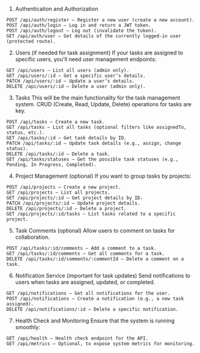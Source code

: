 1. Authentication and Authorization
```
POST /api/auth/register – Register a new user (create a new account).
POST /api/auth/login – Log in and return a JWT token.
POST /api/auth/logout – Log out (invalidate the token).
GET /api/auth/user – Get details of the currently logged-in user (protected route).
```
2. Users (if needed for task assignment)
If your tasks are assigned to specific users, you'll need user management endpoints:

```
GET /api/users – List all users (admin only).
GET /api/users/:id – Get a specific user’s details.
PATCH /api/users/:id – Update a user’s details.
DELETE /api/users/:id – Delete a user (admin only).
```
3. Tasks
This will be the main functionality for the task management system. CRUD (Create, Read, Update, Delete) operations for tasks are key.

```
POST /api/tasks – Create a new task.
GET /api/tasks – List all tasks (optional filters like assignedTo, status, etc.).
GET /api/tasks/:id – Get task details by ID.
PATCH /api/tasks/:id – Update task details (e.g., assign, change status).
DELETE /api/tasks/:id – Delete a task.
GET /api/tasks/statuses – Get the possible task statuses (e.g., Pending, In Progress, Completed).
```
4. Project Management (optional)
If you want to group tasks by projects:

```
POST /api/projects – Create a new project.
GET /api/projects – List all projects.
GET /api/projects/:id – Get project details by ID.
PATCH /api/projects/:id – Update project details.
DELETE /api/projects/:id – Delete a project.
GET /api/projects/:id/tasks – List tasks related to a specific project.
```
5. Task Comments (optional)
Allow users to comment on tasks for collaboration.

```
POST /api/tasks/:id/comments – Add a comment to a task.
GET /api/tasks/:id/comments – Get all comments for a task.
DELETE /api/tasks/:id/comments/:commentId – Delete a comment on a task.
```
6. Notification Service (important for task updates)
Send notifications to users when tasks are assigned, updated, or completed.

```
GET /api/notifications – Get all notifications for the user.
POST /api/notifications – Create a notification (e.g., a new task assigned).
DELETE /api/notifications/:id – Delete a specific notification.
```
7. Health Check and Monitoring
Ensure that the system is running smoothly:

```
GET /api/health – Health check endpoint for the API.
GET /api/metrics – Optional, to expose system metrics for monitoring.
```
